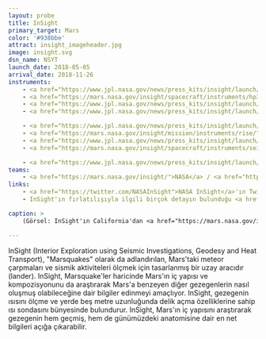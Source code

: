 ```yaml
---
layout: probe
title: InSight
primary_target: Mars
color: '#938bbe'
attract: insight_imageheader.jpg
image: insight.svg
dsn_name: NSYT
launch_date: 2018-05-05
arrival_date: 2018-11-26
instruments:
    - <a href="https://www.jpl.nasa.gov/news/press_kits/insight/launch/mission/science/#7">kameralar</a>
    - <a href="https://mars.nasa.gov/insight/spacecraft/instruments/hp3/">ısı sondası</a>
    - <a href="https://www.jpl.nasa.gov/news/press_kits/insight/launch/mission/science/#8">lazer geri yansıtıcı</a>
    - <a href="https://www.jpl.nasa.gov/news/press_kits/insight/launch/mission/science/#7">mıknatısölçer</a>

    - <a href="https://www.jpl.nasa.gov/news/press_kits/insight/launch/mission/science/#7">basınç sensörü</a>
    - <a href="https://mars.nasa.gov/insight/mission/instruments/rise/">radyo bilim deneyi</a>
    - <a href="https://www.jpl.nasa.gov/news/press_kits/insight/launch/mission/science/#5">radyometre</a>
    - <a href="https://mars.nasa.gov/insight/spacecraft/instruments/seis/">sismometre</a>

    - <a href="https://www.jpl.nasa.gov/news/press_kits/insight/launch/mission/science/#7">ısı/rüzgar sensörü</a>
teams:
    - <a href="https://mars.nasa.gov/insight/">NASA</a> / <a href="https://www.jpl.nasa.gov/missions/insight/">JPL</a> 
links:
    - <a href="https://twitter.com/NASAInSight">NASA InSight</a>'ın Twitter sayfası
    - InSight'ın fırlatılışıyla ilgili birçok detayın bulunduğu <a href="https://www.jpl.nasa.gov/news/press_kits/insight/">basın kiti</a>

caption: >
    (Görsel: InSight'ın California'dan <a href="https://mars.nasa.gov/insight/multimedia/images/21802/insight-lifts-off-2">fırlatıldığı</a> an, NASA/Cory Huston)

---
```

InSight (Interior Exploration using Seismic Investigations, Geodesy and Heat Transport), "Marsquakes" olarak da adlandırılan, Mars'taki meteor çarpmaları ve sismik aktiviteleri ölçmek için tasarlanmış bir uzay aracıdır (lander). InSight, Marsquake'ler haricinde Mars'ın iç yapısı ve kompozisyonunu da araştırarak Mars'a benzeyen diğer gezegenlerin nasıl oluşmuş olabileceğine dair bilgiler edinmeyi amaçlıyor. InSight, gezegenin ısısını ölçme ve yerde beş metre uzunluğunda delik açma özelliklerine sahip ısı sondasını bünyesinde bulundurur. InSight, Mars'ın iç yapısını araştırarak gezegenin hem geçmiş, hem de günümüzdeki anatomisine dair en net bilgileri açığa çıkarabilir.